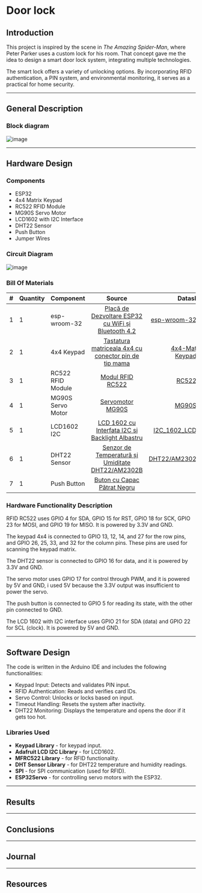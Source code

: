 # Door lock
## **Introduction**  
This project is inspired by the scene in *The Amazing Spider-Man*, where Peter Parker uses a custom lock for his room. That concept gave me the idea to design a smart door lock system, integrating multiple technologies.  

The smart lock offers a variety of unlocking options. By incorporating RFID authentication, a PIN system, and environmental monitoring, it serves as a practical for home security.  

---

## **General Description**  

### **Block diagram** 
![image](https://github.com/user-attachments/assets/4b978700-277b-4383-a625-a903e852e739)

---

## **Hardware Design**  
### **Components**  
- ESP32
- 4x4 Matrix Keypad 
- RC522 RFID Module 
- MG90S Servo Motor
- LCD1602 with I2C Interface 
- DHT22 Sensor
- Push Button  
- Jumper Wires 

### **Circuit Diagram**  
![image](https://github.com/user-attachments/assets/fa638d1b-7151-4399-ab14-fe481dd94a80)

### **Bill Of Materials**
|#|Quantity| Component             | Source                                                                                                                                                       | Datasheet |
|--|--------| --------------------- |:------------------------------------------------------------------------------------------------------------------------------------------------------------:| ---------:|
|1|1| esp-wroom-32          | [Placă de Dezvoltare ESP32 cu WiFi și Bluetooth 4.2](https://www.optimusdigital.ro/ro/placi-cu-bluetooth/4371-placa-de-dezvoltare-esp32-cu-wifi-i-bluetooth-42.html?search_query=ESP32+&results=28)|[esp-wroom-32.pdf](https://github.com/user-attachments/files/18102841/esp-wroom-32_datasheet_en.pdf)|
|2|1| 4x4 Keypad            | [Tastatura matriceala 4x4 cu conector pin de tip mama](https://www.optimusdigital.ro/ro/senzori-senzori-de-atingere/470-tastatura-matriceala-4x4-cu-conector-pin-de-tip-mama.html?search_query=4x4+keypad&results=4) |[4x4-Matrix-Keypad.pdf](https://github.com/user-attachments/files/18102987/27899-4x4-Matrix-Membrane-Keypad-v1.2.pdf)|
|3|1| RC522 RFID Module     | [Modul RFID RC522](https://www.optimusdigital.ro/ro/wireless-rfid/67-modul-cititor-rfid-mfrc522.html?search_query=rfid+rc522&results=5)|[RC522.pdf](https://github.com/user-attachments/files/18102988/RC522.pdf)|
|4|1| MG90S Servo Motor     | [Servomotor MG90S](https://www.optimusdigital.ro/ro/motoare-servomotoare/271-servomotor-mg90s.html?search_query=mg90s&results=1)|[MG90S.pdf](https://github.com/user-attachments/files/18102995/MG90S_Tower-Pro.pdf)|
|5|1| LCD1602 I2C           | [LCD 1602 cu Interfata I2C si Backlight Albastru](https://www.optimusdigital.ro/ro/optoelectronice-lcd-uri/2894-lcd-cu-interfata-i2c-si-backlight-albastru.html?search_query=lcd+i2c&results=17)|[I2C_1602_LCD.pdf](https://github.com/user-attachments/files/18103080/I2C_1602_LCD.pdf)|
|6|1| DHT22 Sensor          | [Senzor de Temperatură și Umiditate DHT22/AM2302B](https://www.optimusdigital.ro/ro/senzori-senzori-de-temperatura/3157-senzor-de-temperatura-i-umiditate-dht22am2302b.html?search_query=dht22&results=6)|[DHT22/AM2302.pdf](https://github.com/user-attachments/files/18103083/Digital%2Bhumidity%2Band%2Btemperature%2Bsensor%2BAM2302.pdf)|
|7|1| Push Button           | [Buton cu Capac Pătrat Negru](https://www.optimusdigital.ro/ro/butoane-i-comutatoare/1117-buton-cu-capac-patrat-negru.html?search_query=buton&results=215)                                  |     -     |

### **Hardware Functionality Description**
RFID RC522 uses GPIO 4 for SDA, GPIO 15 for RST, GPIO 18 for SCK, GPIO 23 for MOSI, and GPIO 19 for MISO. It is powered by 3.3V and GND.

The keypad 4x4 is connected to GPIO 13, 12, 14, and 27 for the row pins, and GPIO 26, 25, 33, and 32 for the column pins. These pins are used for scanning the keypad matrix.

The DHT22 sensor is connected to GPIO 16 for data, and it is powered by 3.3V and GND.

The servo motor uses GPIO 17 for control through PWM, and it is powered by 5V and GND, i used 5V because the 3.3V output was insufficient to power the servo.

The push button is connected to GPIO 5 for reading its state, with the other pin connected to GND.

The LCD 1602 with I2C interface uses GPIO 21 for SDA (data) and GPIO 22 for SCL (clock). It is powered by 5V and GND.

---

## **Software Design**  
The code is written in the Arduino IDE and includes the following functionalities:  
- Keypad Input: Detects and validates PIN input.  
- RFID Authentication: Reads and verifies card IDs.  
- Servo Control: Unlocks or locks based on input.  
- Timeout Handling: Resets the system after inactivity.  
- DHT22 Monitoring: Displays the temperature and opens the door if it gets too hot.

### **Libraries Used**  
- **Keypad Library** - for keypad input.  
- **Adafruit LCD I2C Library** - for LCD1602.  
- **MFRC522 Library** - for RFID functionality.  
- **DHT Sensor Library** - for DHT22 temperature and humidity readings.  
- **SPI** - for SPI communication (used for RFID).
- **ESP32Servo** - for controlling servo motors with the ESP32. 
---

## **Results**  

---

## **Conclusions**  

---

## **Journal**  

---

## **Resources**  
